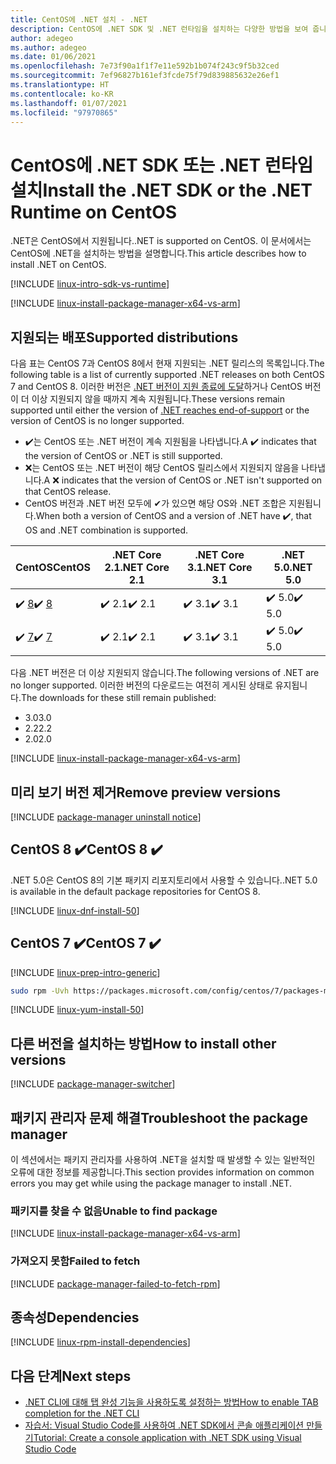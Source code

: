 ```yaml
---
title: CentOS에 .NET 설치 - .NET
description: CentOS에 .NET SDK 및 .NET 런타임을 설치하는 다양한 방법을 보여 줍니다.
author: adegeo
ms.author: adegeo
ms.date: 01/06/2021
ms.openlocfilehash: 7e73f90a1f1f7e11e592b1b074f243c9f5b32ced
ms.sourcegitcommit: 7ef96827b161ef3fcde75f79d839885632e26ef1
ms.translationtype: HT
ms.contentlocale: ko-KR
ms.lasthandoff: 01/07/2021
ms.locfileid: "97970865"
---
```

# <a name="install-the-net-sdk-or-the-net-runtime-on-centos"></a><span data-ttu-id="64462-103">CentOS에 .NET SDK 또는 .NET 런타임 설치</span><span class="sxs-lookup"><span data-stu-id="64462-103">Install the .NET SDK or the .NET Runtime on CentOS</span></span>

<span data-ttu-id="64462-104">.NET은 CentOS에서 지원됩니다.</span><span class="sxs-lookup"><span data-stu-id="64462-104">.NET is supported on CentOS.</span></span> <span data-ttu-id="64462-105">이 문서에서는 CentOS에 .NET을 설치하는 방법을 설명합니다.</span><span class="sxs-lookup"><span data-stu-id="64462-105">This article describes how to install .NET on CentOS.</span></span>

[!INCLUDE [linux-intro-sdk-vs-runtime](includes/linux-intro-sdk-vs-runtime.md)]

[!INCLUDE [linux-install-package-manager-x64-vs-arm](includes/linux-install-package-manager-x64-vs-arm.md)]

## <a name="supported-distributions"></a><span data-ttu-id="64462-106">지원되는 배포</span><span class="sxs-lookup"><span data-stu-id="64462-106">Supported distributions</span></span>

<span data-ttu-id="64462-107">다음 표는 CentOS 7과 CentOS 8에서 현재 지원되는 .NET 릴리스의 목록입니다.</span><span class="sxs-lookup"><span data-stu-id="64462-107">The following table is a list of currently supported .NET releases on both CentOS 7 and CentOS 8.</span></span> <span data-ttu-id="64462-108">이러한 버전은 [.NET 버전이 지원 종료에 도달](https://dotnet.microsoft.com/platform/support/policy/dotnet-core)하거나 CentOS 버전이 더 이상 지원되지 않을 때까지 계속 지원됩니다.</span><span class="sxs-lookup"><span data-stu-id="64462-108">These versions remain supported until either the version of [.NET reaches end-of-support](https://dotnet.microsoft.com/platform/support/policy/dotnet-core) or the version of CentOS is no longer supported.</span></span>

- <span data-ttu-id="64462-109">✔️는 CentOS 또는 .NET 버전이 계속 지원됨을 나타냅니다.</span><span class="sxs-lookup"><span data-stu-id="64462-109">A ✔️ indicates that the version of CentOS or .NET is still supported.</span></span>
- <span data-ttu-id="64462-110">❌는 CentOS 또는 .NET 버전이 해당 CentOS 릴리스에서 지원되지 않음을 나타냅니다.</span><span class="sxs-lookup"><span data-stu-id="64462-110">A ❌ indicates that the version of CentOS or .NET isn't supported on that CentOS release.</span></span>
- <span data-ttu-id="64462-111">CentOS 버전과 .NET 버전 모두에 ✔가 있으면 해당 OS와 .NET 조합은 지원됩니다.</span><span class="sxs-lookup"><span data-stu-id="64462-111">When both a version of CentOS and a version of .NET have ✔️, that OS and .NET combination is supported.</span></span>

| <span data-ttu-id="64462-112">CentOS</span><span class="sxs-lookup"><span data-stu-id="64462-112">CentOS</span></span>                   | <span data-ttu-id="64462-113">.NET Core 2.1</span><span class="sxs-lookup"><span data-stu-id="64462-113">.NET Core 2.1</span></span> | <span data-ttu-id="64462-114">.NET Core 3.1</span><span class="sxs-lookup"><span data-stu-id="64462-114">.NET Core 3.1</span></span> | <span data-ttu-id="64462-115">.NET 5.0</span><span class="sxs-lookup"><span data-stu-id="64462-115">.NET 5.0</span></span> |
|--------------------------|---------------|---------------|----------------|
| <span data-ttu-id="64462-116">✔️ [8](#centos-8-)</span><span class="sxs-lookup"><span data-stu-id="64462-116">✔️ [8](#centos-8-)</span></span> | <span data-ttu-id="64462-117">✔️ 2.1</span><span class="sxs-lookup"><span data-stu-id="64462-117">✔️ 2.1</span></span>        | <span data-ttu-id="64462-118">✔️ 3.1</span><span class="sxs-lookup"><span data-stu-id="64462-118">✔️ 3.1</span></span>        | <span data-ttu-id="64462-119">✔️ 5.0</span><span class="sxs-lookup"><span data-stu-id="64462-119">✔️ 5.0</span></span> |
| <span data-ttu-id="64462-120">✔️ [7](#centos-7-)</span><span class="sxs-lookup"><span data-stu-id="64462-120">✔️ [7](#centos-7-)</span></span> | <span data-ttu-id="64462-121">✔️ 2.1</span><span class="sxs-lookup"><span data-stu-id="64462-121">✔️ 2.1</span></span>        | <span data-ttu-id="64462-122">✔️ 3.1</span><span class="sxs-lookup"><span data-stu-id="64462-122">✔️ 3.1</span></span>        | <span data-ttu-id="64462-123">✔️ 5.0</span><span class="sxs-lookup"><span data-stu-id="64462-123">✔️ 5.0</span></span> |

<span data-ttu-id="64462-124">다음 .NET 버전은 더 이상 지원되지 않습니다.</span><span class="sxs-lookup"><span data-stu-id="64462-124">The following versions of .NET are no longer supported.</span></span> <span data-ttu-id="64462-125">이러한 버전의 다운로드는 여전히 게시된 상태로 유지됩니다.</span><span class="sxs-lookup"><span data-stu-id="64462-125">The downloads for these still remain published:</span></span>

- <span data-ttu-id="64462-126">3.0</span><span class="sxs-lookup"><span data-stu-id="64462-126">3.0</span></span>
- <span data-ttu-id="64462-127">2.2</span><span class="sxs-lookup"><span data-stu-id="64462-127">2.2</span></span>
- <span data-ttu-id="64462-128">2.0</span><span class="sxs-lookup"><span data-stu-id="64462-128">2.0</span></span>

[!INCLUDE [linux-install-package-manager-x64-vs-arm](includes/linux-install-package-manager-x64-vs-arm.md)]

## <a name="remove-preview-versions"></a><span data-ttu-id="64462-129">미리 보기 버전 제거</span><span class="sxs-lookup"><span data-stu-id="64462-129">Remove preview versions</span></span>

[!INCLUDE [package-manager uninstall notice](./includes/linux-uninstall-preview-info.md)]

## <a name="centos-8-"></a><span data-ttu-id="64462-130">CentOS 8 ✔️</span><span class="sxs-lookup"><span data-stu-id="64462-130">CentOS 8 ✔️</span></span>

<span data-ttu-id="64462-131">.NET 5.0은 CentOS 8의 기본 패키지 리포지토리에서 사용할 수 있습니다.</span><span class="sxs-lookup"><span data-stu-id="64462-131">.NET 5.0 is available in the default package repositories for CentOS 8.</span></span>

[!INCLUDE [linux-dnf-install-50](includes/linux-install-50-dnf.md)]

## <a name="centos-7-"></a><span data-ttu-id="64462-132">CentOS 7 ✔️</span><span class="sxs-lookup"><span data-stu-id="64462-132">CentOS 7 ✔️</span></span>

[!INCLUDE [linux-prep-intro-generic](includes/linux-prep-intro-generic.md)]

```bash
sudo rpm -Uvh https://packages.microsoft.com/config/centos/7/packages-microsoft-prod.rpm
```

[!INCLUDE [linux-yum-install-50](includes/linux-install-50-yum.md)]

## <a name="how-to-install-other-versions"></a><span data-ttu-id="64462-133">다른 버전을 설치하는 방법</span><span class="sxs-lookup"><span data-stu-id="64462-133">How to install other versions</span></span>

[!INCLUDE [package-manager-switcher](./includes/package-manager-heading-hack-pkgname.md)]

## <a name="troubleshoot-the-package-manager"></a><span data-ttu-id="64462-134">패키지 관리자 문제 해결</span><span class="sxs-lookup"><span data-stu-id="64462-134">Troubleshoot the package manager</span></span>

<span data-ttu-id="64462-135">이 섹션에서는 패키지 관리자를 사용하여 .NET을 설치할 때 발생할 수 있는 일반적인 오류에 대한 정보를 제공합니다.</span><span class="sxs-lookup"><span data-stu-id="64462-135">This section provides information on common errors you may get while using the package manager to install .NET.</span></span>

### <a name="unable-to-find-package"></a><span data-ttu-id="64462-136">패키지를 찾을 수 없음</span><span class="sxs-lookup"><span data-stu-id="64462-136">Unable to find package</span></span>

[!INCLUDE [linux-install-package-manager-x64-vs-arm](includes/linux-install-package-manager-x64-vs-arm.md)]

### <a name="failed-to-fetch"></a><span data-ttu-id="64462-137">가져오지 못함</span><span class="sxs-lookup"><span data-stu-id="64462-137">Failed to fetch</span></span>

[!INCLUDE [package-manager-failed-to-fetch-rpm](includes/package-manager-failed-to-fetch-rpm.md)]

## <a name="dependencies"></a><span data-ttu-id="64462-138">종속성</span><span class="sxs-lookup"><span data-stu-id="64462-138">Dependencies</span></span>

[!INCLUDE [linux-rpm-install-dependencies](includes/linux-rpm-install-dependencies.md)]

## <a name="next-steps"></a><span data-ttu-id="64462-139">다음 단계</span><span class="sxs-lookup"><span data-stu-id="64462-139">Next steps</span></span>

- [<span data-ttu-id="64462-140">.NET CLI에 대해 탭 완성 기능을 사용하도록 설정하는 방법</span><span class="sxs-lookup"><span data-stu-id="64462-140">How to enable TAB completion for the .NET CLI</span></span>](../tools/enable-tab-autocomplete.md)
- [<span data-ttu-id="64462-141">자습서: Visual Studio Code를 사용하여 .NET SDK에서 콘솔 애플리케이션 만들기</span><span class="sxs-lookup"><span data-stu-id="64462-141">Tutorial: Create a console application with .NET SDK using Visual Studio Code</span></span>](../tutorials/with-visual-studio-code.md)
